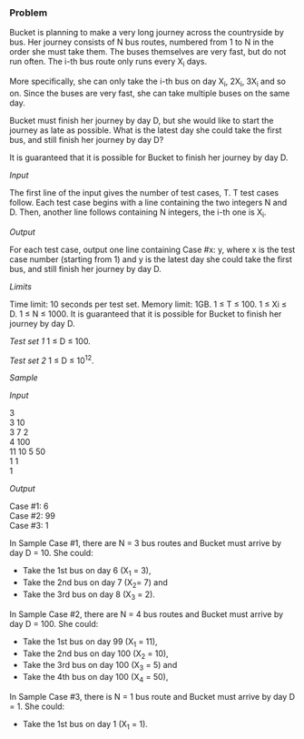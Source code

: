 ### Problem
Bucket is planning to make a very long journey across the countryside by bus. Her journey consists of N bus routes, numbered from 1 to N in the order she must take them. The buses themselves are very fast, but do not run often. The i-th bus route only runs every X<sub>i</sub> days.<br/>

More specifically, she can only take the i-th bus on day X<sub>i</sub>, 2X<sub>i</sub>, 3X<sub>i</sub> and so on. Since the buses are very fast, she can take multiple buses on the same day.<br/>

Bucket must finish her journey by day D, but she would like to start the journey as late as possible. What is the latest day she could take the first bus, and still finish her journey by day D?<br/>

It is guaranteed that it is possible for Bucket to finish her journey by day D.<br/>

*Input*

The first line of the input gives the number of test cases, T. T test cases follow. Each test case begins with a line containing the two integers N and D. Then, another line follows containing N integers, the i-th one is X<sub>i</sub>.

*Output*

For each test case, output one line containing Case #x: y, where x is the test case number (starting from 1) and y is the latest day she could take the first bus, and still finish her journey by day D.

*Limits*

Time limit: 10 seconds per test set.
Memory limit: 1GB.
1 ≤ T ≤ 100.
1 ≤ Xi ≤ D.
1 ≤ N ≤ 1000.
It is guaranteed that it is possible for Bucket to finish her journey by day D.

*Test set 1*
1 ≤ D ≤ 100.

*Test set 2*
1 ≤ D ≤ 10<sup>12</sup>.

*Sample*

*Input*
 
3<br/>
3 10<br/>
3 7 2<br/>
4 100<br/>
11 10 5 50<br/>
1 1<br/>
1<br/>

*Output*
  
Case #1: 6<br/>
Case #2: 99<br/>
Case #3: 1<br/>

  
In Sample Case #1, there are N = 3 bus routes and Bucket must arrive by day D = 10. She could:

- Take the 1st bus on day 6 (X<sub>1</sub> = 3),
- Take the 2nd bus on day 7 (X<sub>2</sub>= 7) and
- Take the 3rd bus on day 8 (X<sub>3</sub> = 2).

In Sample Case #2, there are N = 4 bus routes and Bucket must arrive by day D = 100. She could:

- Take the 1st bus on day 99 (X<sub>1</sub> = 11),
- Take the 2nd bus on day 100 (X<sub>2</sub> = 10),
- Take the 3rd bus on day 100 (X<sub>3</sub> = 5) and
- Take the 4th bus on day 100 (X<sub>4</sub> = 50),

In Sample Case #3, there is N = 1 bus route and Bucket must arrive by day D = 1. She could:

- Take the 1st bus on day 1 (X<sub>1</sub> = 1).
